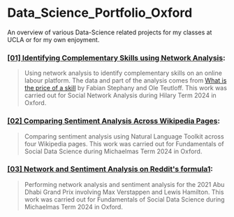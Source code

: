 # Data_Science_Portfolio_Oxford


An overview of various Data-Science related projects for my classes at UCLA or for my own enjoyment.

### [[01] Identifying Complementary Skills using Network Analysis](https://github.com/MariethCoetzer/Data_Science_Portfolio_Oxford/tree/main/%5B01%5D%20Finding%20Matching%20Skills%20using%20Network%20Analysis):
> Using network analysis to identify complementary skills on an online labour platform. The data and part of the analysis comes from [What is the price of a skill](https://www.sciencedirect.com/science/article/pii/S0048733323001828?via%3Dihub) by Fabian Stephany and Ole Teutloff. This work was carried out for Social Network Analysis during Hilary Term 2024 in Oxford. 

### [[02] Comparing Sentiment Analysis Across Wikipedia Pages](https://github.com/MariethCoetzer/Data_Science_Portfolio_Oxford/tree/main/%5B02%5D%20Comparing%20Sentiment%20Analysis%20Across%20Wikipedia%20Pages):
> Comparing sentiment analysis using Natural Language Toolkit across four Wikipedia pages. This work was carried out for Fundamentals of Social Data Science during Michaelmas Term 2024 in Oxford. 

### [[03] Network and Sentiment Analysis on Reddit's formula1](https://github.com/MariethCoetzer/Data_Science_Portfolio/tree/main/%5B02%5D%20Predicting%20Social%20Support%20using%20Machine%20Learning%20Techniques):
> Performing network analysis and sentiment analysis for the 2021 Abu Dhabi Grand Prix involving Max Verstappen and Lewis Hamilton. This work was carried out for Fundamentals of Social Data Science during Michaelmas Term 2024 in Oxford. 
